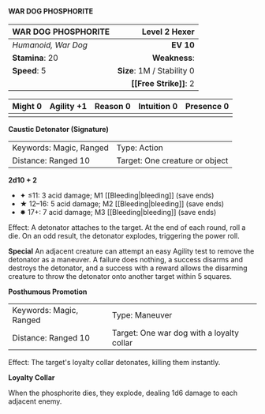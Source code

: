 #### WAR DOG PHOSPHORITE

| WAR DOG PHOSPHORITE |          **Level 2 Hexer** |
| :------------------ | -------------------------: |
| *Humanoid, War Dog* |                  **EV 10** |
| **Stamina**: 20     |              **Weakness**: |
| **Speed**: 5        | **Size**: 1M / Stability 0 |
|                     |     **[[Free Strike]]**: 2 |

| **Might** 0 | **Agility** +1 | **Reason** 0 | **Intuition** 0 | **Presence** 0 |
| ----------- | -------------- | ------------ | --------------- | -------------- |
|             |                |              |                 |                |

**Caustic Detonator (Signature)**

|                         |                                |
| :---------------------- | :----------------------------- |
| Keywords: Magic, Ranged | Type: Action                   |
| Distance: Ranged 10     | Target: One creature or object |

**2d10 + 2**

- ✦ ≤11: 3 acid damage; M1 [[Bleeding|bleeding]] (save ends)
- ★ 12–16: 5 acid damage; M2 [[Bleeding|bleeding]] (save ends)
- ✸ 17+: 7 acid damage; M3 [[Bleeding|bleeding]] (save ends)

Effect: A detonator attaches to the target. At the end of each round, roll a die. On an odd result, the detonator explodes, triggering the power roll.

**Special**
An adjacent creature can attempt an easy Agility test to remove the detonator as a maneuver. A failure does nothing, a success disarms and destroys the detonator, and a success with a reward allows the disarming creature to throw the detonator onto another target within 5 squares.

**Posthumous Promotion**

|                         |                                           |
| :---------------------- | :---------------------------------------- |
| Keywords: Magic, Ranged | Type: Maneuver                            |
| Distance: Ranged 10     | Target: One war dog with a loyalty collar |

Effect: The target's loyalty collar detonates, killing them instantly.

**Loyalty Collar**

When the phosphorite dies, they explode, dealing 1d6 damage to each adjacent enemy.
